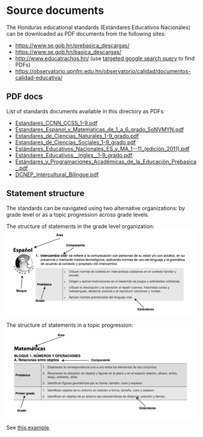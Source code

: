 Source documents
================

The Honduras educational standards (Estándares Educativos Nacionales) can
be downloaded as PDF documents from the following sites:

 - https://www.se.gob.hn/prebasica_descargas/
 - https://www.se.gob.hn/basica_descargas/
 - http://www.educatrachos.hn/ (use [targeted google search query](https://www.google.com/search?q=site%3Aeducatrachos.hn+Esta%CC%81ndares+filetype%3Apdf&oq=site%3Aeducatrachos.hn+Esta%CC%81ndares+filetype%3Apdf
 ) to find PDFs)
 - https://observatorio.upnfm.edu.hn/observatorio/calidad/documentos-calidad-educativa/


PDF docs
--------
List of standards documents available in this directory as PDFs:

  - [Estandares_CCNN_CCSS_1-9.pdf](./Estandares_CCNN_CCSS_1-9.pdf)
  - [Estandares_Espanol_y_Matematicas_de_1_a_6_grado_5oNVMYN.pdf](./Estandares_Espanol_y_Matematicas_de_1_a_6_grado_5oNVMYN.pdf)
  - [Estandares_de_Ciencias_Naturales_1-9_grado.pdf](./Estandares_de_Ciencias_Naturales_1-9_grado.pdf)
  - [Estandares_de_Ciencias_Sociales_1-9_grado.pdf](./Estandares_de_Ciencias_Sociales_1-9_grado.pdf)
  - [Estándares_Educativos_Nacionales_ES_y_MA_1--11_(edición_2011).pdf](./Estándares_Educativos_Nacionales_ES_y_MA_1--11_(edición_2011).pdf)
  - [Estándares_Educativos__Ingles__1-9_grado.pdf](./Estándares_Educativos__Ingles__1-9_grado.pdf)
  - [Estándares_y_Programaciones_Académicas_de_la_Educación_Prebasica_.pdf](./Estándares_y_Programaciones_Académicas_de_la_Educación_Prebasica_.pdf)
  - [DCNEP_Intercultural_Bilingue.pdf](./DCNEP_Intercultural_Bilingue.pdf)



Statement structure
-------------------
The standards can be navigated using two alternative organizations:
by grade level or as a topic progression across grade levels.

The structure of statements in the grade level organization:
<img src="./figures/structure1.png" style="width:500px">


The structure of statements in a topic progression:
<img src="./figures/structure2.png" style="width:500px">


See [this example](https://groccad.github.io/research/literature_review.html#example-honduras-mathematics).


